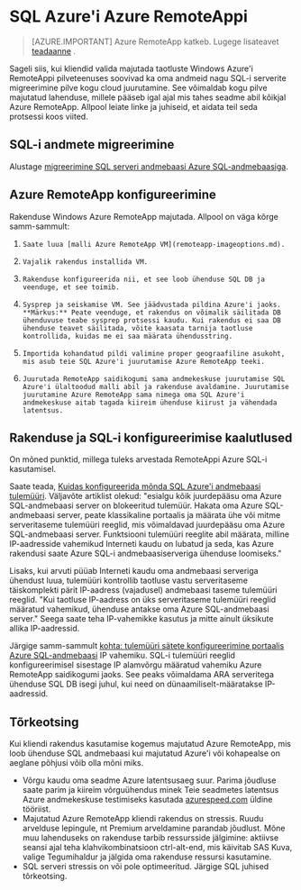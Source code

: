 <properties
   pageTitle="SQL Azure'i Azure RemoteAppi | Microsoft Azure'i"
   description="Siit saate teada, kuidas kasutada SQL Azure'i Azure RemoteApp."
   services="remoteapp"
   documentationCenter=""
   authors="ericorman"
   manager="mbaldwin"
   editor=""/>

<tags
   ms.service="remoteapp"
   ms.devlang="na"
   ms.topic="hero-article"
   ms.tgt_pltfrm="na"
   ms.workload="compute"
   ms.date="08/15/2016"
   ms.author="elizapo"/>

# <a name="sql-azure-with-azure-remoteapp"></a>SQL Azure'i Azure RemoteAppi

> [AZURE.IMPORTANT]
> Azure RemoteApp katkeb. Lugege lisateavet [teadaanne](https://go.microsoft.com/fwlink/?linkid=821148) .

Sageli siis, kui kliendid valida majutada taotluste Windows Azure'i RemoteAppi pilveteenuses soovivad ka oma andmeid nagu SQL-i serverite migreerimine pilve kogu cloud juurutamine. See võimaldab kogu pilve majutatud lahenduse, millele pääseb igal ajal mis tahes seadme abil kõikjal Azure RemoteApp. Allpool leiate linke ja juhiseid, et aidata teil seda protsessi koos viited.  

## <a name="migrate-your-sql-data"></a>SQL-i andmete migreerimine

Alustage [migreerimine SQL serveri andmebaasi Azure SQL-andmebaasiga](../sql-database/sql-database-cloud-migrate.md). 

## <a name="configure-azure-remoteapp"></a>Azure RemoteApp konfigureerimine
Rakenduse Windows Azure RemoteApp majutada. Allpool on väga kõrge samm-sammult:

1.     Saate luua [malli Azure RemoteApp VM](remoteapp-imageoptions.md). 
2.     Vajalik rakendus installida VM.
3.     Rakenduse konfigureerida nii, et see loob ühenduse SQL DB ja veenduge, et see toimib.
4.     Sysprep ja seiskamise VM. See jäädvustada pildina Azure'i jaoks. **Märkus:** Peate veenduge, et rakendus on võimalik säilitada DB ühenduvuse teabe sysprep protsessi kaudu. Kui rakendus ei saa DB ühenduse teavet säilitada, võite kaasata tarnija taotluse kontrollida, kuidas me ei saa määrata ühendusstring.
5.     Importida kohandatud pildi valimine proper geograafiline asukoht, mis asub teie SQL Azure'i juurutamise Azure RemoteApp teeki. 
6.     Juurutada RemoteApp saidikogumi sama andmekeskuse juurutamise SQL Azure'i ülaltoodud malli abil ja rakenduse avaldamine. Juurutamise juurutamine Azure RemoteApp sama nimega oma SQL Azure'i andmekeskuse aitab tagada kiireim ühenduse kiirust ja vähendada latentsus. 

## <a name="app-and-sql-configuration-considerations"></a>Rakenduse ja SQL-i konfigureerimise kaalutlused
On mõned punktid, millega tuleks arvestada RemoteAppi Azure SQL-i kasutamisel.

Saate teada, [Kuidas konfigureerida mõnda SQL Azure'i andmebaasi tulemüüri](../sql-database/sql-database-firewall-configure.md). Väljavõte artiklist olekud: "esialgu kõik juurdepääsu oma Azure SQL-andmebaasi server on blokeeritud tulemüür. Hakata oma Azure SQL-andmebaasi server, peate klassikaline portaalis ja määrata ühe või mitme serveritaseme tulemüüri reeglid, mis võimaldavad juurdepääsu oma Azure SQL-andmebaasi server. Funktsiooni tulemüüri reeglite abil määrata, milline IP-aadresside vahemikud Interneti kaudu on lubatud ja seda, kas Azure rakendusi saate Azure SQL-i andmebaasiserveriga ühenduse loomiseks."

Lisaks, kui arvuti püüab Interneti kaudu oma andmebaasi serveriga ühendust luua, tulemüüri kontrollib taotluse vastu serveritaseme täiskomplekti pärit IP-aadress (vajadusel) andmebaasi taseme tulemüüri reeglid. "Kui taotluse IP-aadress on üks serveritaseme tulemüüri reeglid määratud vahemikud, ühenduse antakse oma Azure SQL-andmebaasi server." Seega saate teha IP-vahemikke kasutus ja mitte ainult üksikute allika IP-aadressid.

Järgige samm-sammult [kohta: tulemüüri sätete konfigureerimine portaalis Azure SQL-andmebaasi](../sql-database/sql-database-configure-firewall-settings.md) IP vahemiku. SQL-i tulemüüri reeglid konfigureerimisel sisestage IP alamvõrgu määratud vahemiku Azure RemoteApp saidikogumi jaoks. See peaks võimaldama ARA serveritega ühenduse SQL DB isegi juhul, kui need on dünaamiliselt-määratakse IP-aadressid.

## <a name="troubleshooting"></a>Tõrkeotsing
Kui kliendi rakendus kasutamise kogemus majutatud Azure RemoteApp, mis loob ühenduse SQL andmebaasi kui majutatud Azure'i või kohapealse on aeglane põhjusi võib olla mõni miks.  

- Võrgu kaudu oma seadme Azure latentsusaeg suur. Parima jõudluse saate parim ja kiireim võrguühendus minek Teie seadmetes latentsus Azure andmekeskuse testimiseks kasutada [azurespeed.com](http://azurespeed.com/) üldine tööriist.  
- Majutatud Azure RemoteApp kliendi rakendus on stressis. Ruudu arvelduse lepingule, nt Premium arveldamine parandab jõudlust. Mõne muu lahenduseks on rakenduse tarbib ressursside jälgimine: aktiivse seansi ajal teha klahvikombinatsioon ctrl-alt-end, mis käivitab SAS Kuva, valige Tegumihaldur ja jälgida oma rakenduse ressursi kasutamine.
- SQL serveri stressis on või pole optimeeritud. Järgige SQL juhised tõrkeotsing. 

